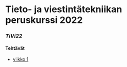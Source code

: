 # Tieto- ja viestintätekniikan peruskurssi 2022
### _TiVi22_

#### Tehtävät
- [viikko 1](./viikko_1)